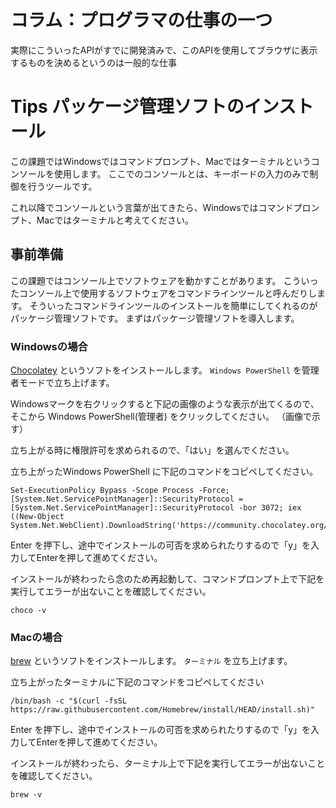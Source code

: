 # コラム：プログラマの仕事の一つ
実際にこういったAPIがすでに開発済みで、このAPIを使用してブラウザに表示するものを決めるというのは一般的な仕事


# Tips パッケージ管理ソフトのインストール

この課題ではWindowsではコマンドプロンプト、Macではターミナルというコンソールを使用します。
ここでのコンソールとは、キーボードの入力のみで制御を行うツールです。

これ以降でコンソールという言葉が出てきたら、Windowsではコマンドプロンプト、Macではターミナルと考えてください。

## 事前準備
この課題ではコンソール上でソフトウェアを動かすことがあります。
こういったコンソール上で使用するソフトウェアをコマンドラインツールと呼んだりします。
そういったコマンドラインツールのインストールを簡単にしてくれるのがパッケージ管理ソフトです。
まずはパッケージ管理ソフトを導入します。

### Windowsの場合

[Chocolatey](https://chocolatey.org/) というソフトをインストールします。
`Windows PowerShell` を管理者モードで立ち上げます。

Windowsマークを右クリックすると下記の画像のような表示が出てくるので、そこから Windows PowerShell(管理者) をクリックしてください。
（画像で示す）

立ち上がる時に権限許可を求められるので、「はい」を選んでください。

立ち上がったWindows PowerShell に下記のコマンドをコピペしてください。
```
Set-ExecutionPolicy Bypass -Scope Process -Force; [System.Net.ServicePointManager]::SecurityProtocol = [System.Net.ServicePointManager]::SecurityProtocol -bor 3072; iex ((New-Object System.Net.WebClient).DownloadString('https://community.chocolatey.org/install.ps1'))
```
Enter を押下し、途中でインストールの可否を求められたりするので「y」を入力してEnterを押して進めてください。

インストールが終わったら念のため再起動して、コマンドプロンプト上で下記を実行してエラーが出ないことを確認してください。
```
choco -v
```

### Macの場合

[brew](https://brew.sh/index_ja) というソフトをインストールします。
`ターミナル` を立ち上げます。

立ち上がったターミナルに下記のコマンドをコピペしてください
```
/bin/bash -c "$(curl -fsSL https://raw.githubusercontent.com/Homebrew/install/HEAD/install.sh)"
```
Enter を押下し、途中でインストールの可否を求められたりするので「y」を入力してEnterを押して進めてください。

インストールが終わったら、ターミナル上で下記を実行してエラーが出ないことを確認してください。
```
brew -v
```

